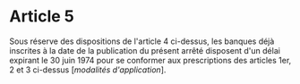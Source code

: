 # Article 5

Sous réserve des dispositions de l'article 4 ci-dessus, les banques déjà inscrites à la date de la publication du présent arrêté disposent d'un délai expirant le 30 juin 1974 pour se conformer aux prescriptions des articles 1er, 2 et 3 ci-dessus [*modalités d'application*].
